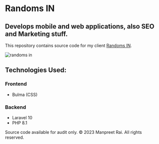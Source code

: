
# Randoms IN

## Develops mobile and web applications, also SEO and Marketing stuff.

This repository contains source code for my client [Randoms IN](https://randoms.in).

![randoms in](https://github.com/manpreet-rai/randoms-in/assets/149692162/a86f2fd0-80a9-423e-b762-699bd6389fe8)

## Technologies Used:
### Frontend
 - Bulma (CSS)
 
### Backend
 - Laravel 10
 - PHP 8.1

Source code available for audit only. &copy; 2023 Manpreet Rai. All rights reserved.
